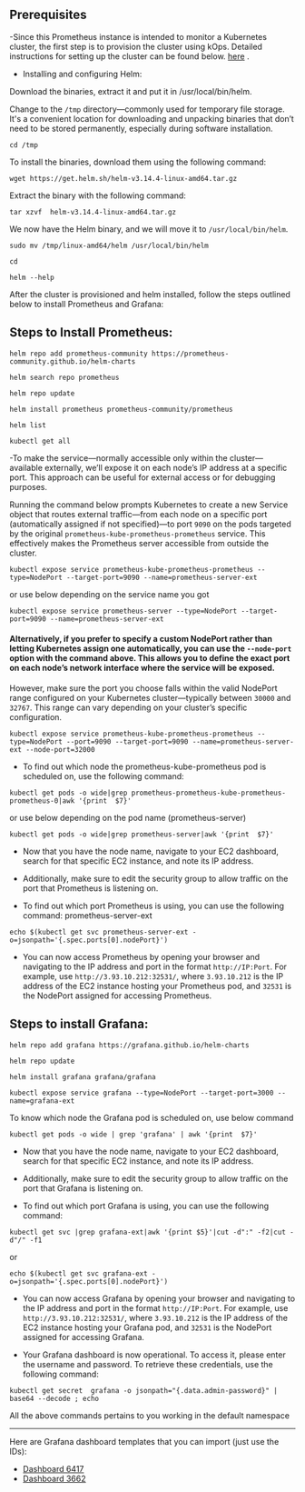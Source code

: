 ## Prerequisites
-Since this Prometheus instance is intended to monitor a Kubernetes cluster, the first step is to provision the cluster using kOps. Detailed instructions for setting up the cluster can be found below. [here](https://github.com/techlearn-center/DevOps/blob/CICD/Kubernetes/kOps.md) . 

- Installing and configuring Helm:

Download the binaries, extract it and put it in /usr/local/bin/helm.

Change to the `/tmp` directory—commonly used for temporary file storage. It's a convenient location for downloading and unpacking binaries that don’t need to be stored permanently, especially during software installation.
```
cd /tmp
```
To install the binaries, download them using the following command:
```
wget https://get.helm.sh/helm-v3.14.4-linux-amd64.tar.gz
```

Extract the binary with the following command:
```
tar xzvf  helm-v3.14.4-linux-amd64.tar.gz
```

We now have the Helm binary, and we will move it to `/usr/local/bin/helm`.
```
sudo mv /tmp/linux-amd64/helm /usr/local/bin/helm
```
```
cd
```
```
helm --help
```

After the cluster is provisioned and helm installed, follow the steps outlined below to install Prometheus and Grafana:

Steps to Install Prometheus:
--------------------------------
```
helm repo add prometheus-community https://prometheus-community.github.io/helm-charts
```
```
helm search repo prometheus
```
```
helm repo update
```
```
helm install prometheus prometheus-community/prometheus
```
```
helm list
```
```
kubectl get all
```

-To make the service—normally accessible only within the cluster—available externally, we’ll expose it on each node’s IP address at a specific port. This approach can be useful for external access or for debugging purposes.

Running the command below prompts Kubernetes to create a new Service object that routes external traffic—from each node on a specific port (automatically assigned if not specified)—to port `9090` on the pods targeted by the original `prometheus-kube-prometheus-prometheus` service. This effectively makes the Prometheus server accessible from outside the cluster.

```
kubectl expose service prometheus-kube-prometheus-prometheus --type=NodePort --target-port=9090 --name=prometheus-server-ext
```
or use below depending on the service name you got
```
kubectl expose service prometheus-server --type=NodePort --target-port=9090 --name=prometheus-server-ext 
```

#### Alternatively, if you prefer to specify a custom NodePort rather than letting Kubernetes assign one automatically, you can use the `--node-port` option with the command above. This allows you to define the exact port on each node’s network interface where the service will be exposed. 

However, make sure the port you choose falls within the valid NodePort range configured on your Kubernetes cluster—typically between `30000` and `32767`. This range can vary depending on your cluster’s specific configuration.

```
kubectl expose service prometheus-kube-prometheus-prometheus --type=NodePort --port=9090 --target-port=9090 --name=prometheus-server-ext --node-port=32000
```

- To find out which node the prometheus-kube-prometheus pod is scheduled on, use the following command:
```
kubectl get pods -o wide|grep prometheus-prometheus-kube-prometheus-prometheus-0|awk '{print  $7}'
```
or use below depending on the pod name (prometheus-server)
```
kubectl get pods -o wide|grep prometheus-server|awk '{print  $7}'
```

- Now that you have the node name, navigate to your EC2 dashboard, search for that specific EC2 instance, and note its IP address. 

- Additionally, make sure to edit the security group to allow traffic on the port that Prometheus is listening on. 

- To find out which port Prometheus is using, you can use the following command:
prometheus-server-ext

```
echo $(kubectl get svc prometheus-server-ext -o=jsonpath='{.spec.ports[0].nodePort}')
```
- You can now access Prometheus by opening your browser and navigating to the IP address and port in the format `http://IP:Port`. For example, use `http://3.93.10.212:32531/`, where `3.93.10.212` is the IP address of the EC2 instance hosting your Prometheus pod, and `32531` is the NodePort assigned for accessing Prometheus.



Steps to install Grafana:
--------------------------
```
helm repo add grafana https://grafana.github.io/helm-charts
```
```
helm repo update
```
```
helm install grafana grafana/grafana
```
```
kubectl expose service grafana --type=NodePort --target-port=3000 --name=grafana-ext
```

To know which node the Grafana pod is scheduled on, use below command 
```
kubectl get pods -o wide | grep 'grafana' | awk '{print  $7}'
```
- Now that you have the node name, navigate to your EC2 dashboard, search for that specific EC2 instance, and note its IP address. 

- Additionally, make sure to edit the security group to allow traffic on the port that Grafana is listening on. 

- To find out which port Grafana is using, you can use the following command:
```
kubectl get svc |grep grafana-ext|awk '{print $5}'|cut -d":" -f2|cut -d"/" -f1
```
or 
```
echo $(kubectl get svc grafana-ext -o=jsonpath='{.spec.ports[0].nodePort}')
```
- You can now access Grafana by opening your browser and navigating to the IP address and port in the format `http://IP:Port`. For example, use `http://3.93.10.212:32531/`, where `3.93.10.212` is the IP address of the EC2 instance hosting your Grafana pod, and `32531` is the NodePort assigned for accessing Grafana.

- Your Grafana dashboard is now operational. To access it, please enter the username and password. To retrieve these credentials, use the following command:

```
kubectl get secret  grafana -o jsonpath="{.data.admin-password}" | base64 --decode ; echo
```

All the above commands pertains to you working in the default namespace

----------------------------------------------------------

Here are Grafana dashboard templates that you can import (just use the IDs): 
- [Dashboard 6417](https://grafana.com/grafana/dashboards/6417)
- [Dashboard 3662](https://grafana.com/grafana/dashboards/3662)
